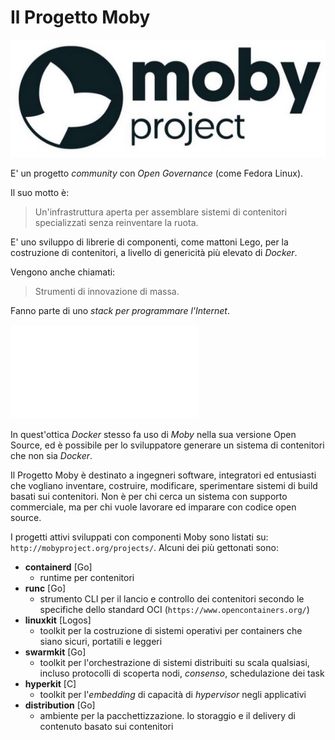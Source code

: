 # Il Progetto Moby

![mobyproject](../gitbook/images/mobyproject.png)

E' un progetto _community_ con _Open Governance_ (come Fedora Linux).

Il suo motto è:
> Un'infrastruttura aperta per assemblare sistemi di contenitori specializzati senza reinventare la ruota.

E' uno sviluppo di librerie di componenti, come mattoni Lego, per la costruzione di contenitori, a livello di genericità più elevato di _Docker_.

Vengono anche chiamati:
> Strumenti di innovazione di massa.

Fanno parte di uno _stack per programmare l'Internet_.

![stack](../gitbook/images/stack.md)

In quest'ottica _Docker_ stesso fa uso di _Moby_ nella sua versione Open Source, ed è possibile per lo sviluppatore generare un sistema di contenitori che non sia _Docker_.

Il Progetto Moby è destinato a ingegneri software, integratori ed entusiasti che vogliano inventare, costruire, modificare, sperimentare sistemi di build basati sui contenitori. Non è per chi cerca un sistema con supporto commerciale, ma per chi vuole lavorare ed imparare con codice open source.

I progetti attivi sviluppati con componenti Moby sono listati su: `http://mobyproject.org/projects/`. Alcuni dei più gettonati sono:
* **containerd** [Go]
    * runtime per contenitori
* **runc** [Go]
    * strumento CLI per il lancio e controllo dei contenitori secondo le specifiche dello standard OCI (`https://www.opencontainers.org/`)
* **linuxkit** [Logos]
    * toolkit per la costruzione di sistemi operativi per containers che siano sicuri, portatili e leggeri
* **swarmkit** [Go]
    * toolkit per l'orchestrazione di sistemi distribuiti su scala qualsiasi, incluso protocolli di scoperta nodi, _consenso_, schedulazione dei task
* **hyperkit** [C]
    * toolkit per l'_embedding_ di capacità di _hypervisor_ negli applicativi
* **distribution** [Go]
    * ambiente per la pacchettizzazione. lo storaggio e il delivery di contenuto basato sui contenitori
